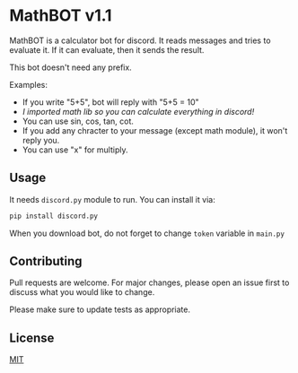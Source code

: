 # MathBOT v1.1
MathBOT is a calculator bot for discord. It reads messages and tries to evaluate it. If it can evaluate, then it sends the result.

This bot doesn't need any prefix.

Examples:
- If you write "5+5", bot will reply with "5+5 = 10"
- *I imported math lib so you can calculate everything in discord!*
- You can use sin, cos, tan, cot.
- If you add any chracter to your message (except math module), it won't reply you.
- You can use "x" for multiply.

## Usage

It needs `discord.py` module to run. You can install it via:

```bash
pip install discord.py
```

When you download bot, do not forget to change `token` variable in `main.py`


## Contributing
Pull requests are welcome. For major changes, please open an issue first to discuss what you would like to change.

Please make sure to update tests as appropriate.

## License
[MIT](https://choosealicense.com/licenses/mit/)
